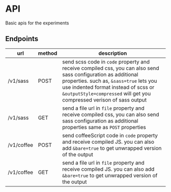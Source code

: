 # API
Basic apis for the experiments

## Endpoints
url | method | description
----|--------|------------
/v1/sass | POST | send scss code in `code` property and receive compiled css, you can also send sass configuration as additional properties. such as, `&sass=true` lets you use indented format instead of scss or `&outputStyle=compressed` will get you compressed verison of sass output
/v1/sass | GET | send a file url in `file` property and receive compiled css, you can also send sass configuration as additional properties same as `POST` properties
/v1/coffee | POST | send coffeeScript code in `code` property and receive compiled JS. you can also add `&bare=true` to get unwrapped version of the output
/v1/coffee | GET | send a file url in `file` property and receive compiled JS. you can also add `&bare=true` to get unwrapped version of the output

